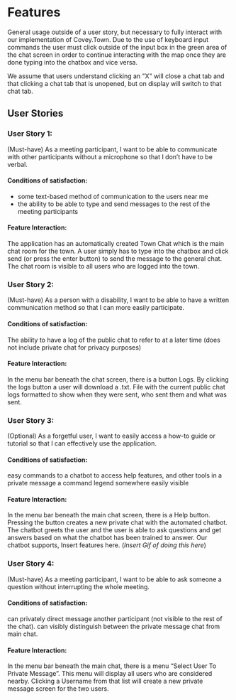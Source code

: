 # Features
General usage outside of a user story, but necessary to fully interact with our implementation of Covey.Town.
Due to the use of keyboard input commands the user must click outside of the input box in the green area of the chat screen in order to continue interacting with the map once they are done typing into the chatbox and vice versa.

[comment]: <> (&#40;*Insert gif of swapping between chatbox and ‘world’*&#41;)

We assume that users understand clicking an "X" will close a chat tab and that clicking a chat tab that is unopened, but on display will switch to that chat tab.

[comment]: <> (&#40;*Insert gif of swapping tabs and closing tabs*&#41;)

## User Stories

### User Story 1:
(Must-have) As a meeting participant, I want to be able to communicate with other participants without a microphone so that I don’t have to be verbal.

#### Conditions of satisfaction:
 - some text-based method of communication to the users near me
 - the ability to be able to type and send messages to the rest of the meeting participants

#### Feature Interaction:
The application has an automatically created Town Chat which is the main chat room for the town. A user simply has to type into the chatbox and click send (or press the enter button) to send the message to the general chat. The chat room is visible to all users who are logged into the town.

[comment]: <> (&#40;*Insert Gif of doing this here*&#41;)

### User Story 2:
(Must-have) As a person with a disability, I want to be able to have a written communication method so that I can more easily participate.

#### Conditions of satisfaction:
The ability to have a log of the public chat to refer to at a later time (does not include private chat for privacy purposes)

#### Feature Interaction:
In the menu bar beneath the chat screen, there is a button Logs. By clicking the logs button a user will download a .txt. File with the current public chat logs formatted to show when they were sent, who sent them and what was sent.

[comment]: <> (&#40;*Insert Gif of doing this here*&#41;)


### User Story 3:
(Optional) As a forgetful user, I want to easily access a how-to guide or tutorial so that I can effectively use the application.

#### Conditions of satisfaction:
easy commands to a chatbot to access help features, and other tools in a private message
a command legend somewhere easily visible

#### Feature Interaction:
In the menu bar beneath the main chat screen, there is a Help button. Pressing the button creates a new private chat with the automated chatbot. The chatbot greets the user and the user is able to ask questions and get answers based on what the chatbot has been trained to answer. Our chatbot supports, Insert features here.
(*Insert Gif of doing this here*)

### User Story 4:
(Must-have) As a meeting participant, I want to be able to ask someone a question without interrupting the whole meeting.

#### Conditions of satisfaction:
can privately direct message another participant (not visible to the rest of the chat).
can visibly distinguish between the private message chat from main chat.

#### Feature Interaction:

In the menu bar beneath the main chat, there is a menu “Select User To Private Message”. This menu will display all users who are considered nearby. Clicking a Username from that list will create a new private message screen for the two users.

[comment]: <> (&#40;*Insert Gif of doing this here*&#41;)


